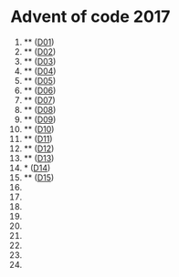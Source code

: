 # Advent of code 2017

 1. \*\* ([D01](D01))
 2. \*\* ([D02](D02))
 3. \*\* ([D03](D03))
 4. \*\* ([D04](D04))
 5. \*\* ([D05](D05))
 6. \*\* ([D06](D06))
 7. \*\* ([D07](D07))
 8. \*\* ([D08](D08))
 9. \*\* ([D09](D09))
10. \*\* ([D10](D10))
11. \*\* ([D11](D11))
12. \*\* ([D12](D12))
13. \*\* ([D13](D13))
14. \*   ([D14](D14))
15. \*\* ([D15](D15))
16. 
17. 
18. 
19. 
20. 
21. 
22. 
23. 
24. 
